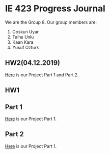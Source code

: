 # IE 423 Progress Journal

We are the Group 8. Our group members are:
1. Coskun Uyar
2. Talha Unlu
3. Kaan Kara
4. Yusuf Ozturk

## HW2(04.12.2019)
[Here](files/HW2part1part2.html) is our Project Part 1 and Part 2.
## HW1
## Part 1
[Here](files/part1.html) is our Project Part 1.
## Part 2
[Here](files/part2.html) is our Project Part 1.
